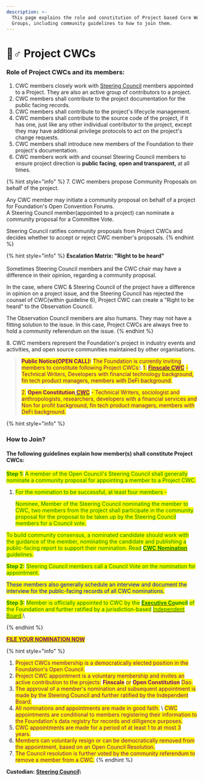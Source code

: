 ```yaml
---
description: >-
  This page explains the role and constitution of Project based Core Working
  Groups, including community guidelines to how to join them.
---
```


# 🧞♂ Project CWCs

### **Role of Project CWCs and its members:**

1. CWC members closely work with [Steering Council](../steering-council/) members appointed to a Project. They are also an active group of contributors to a project. &#x20;
2. CWC members shall contribute to the project documentation for the public facing records.
3. CWC members shall contribute to the project's lifecycle management.
4. CWC members shall contribute to the source code of the project, if it has one, just like any other individual contributor to the project, except they may have additional privilege protocols to act on the project's change requests.
5. CWC members shall introduce new members of the Foundation to their project's documentation.
6. CWC members work with and counsel Steering Council members to ensure project direction is **public facing**, **open and transparent,** at all times.

{% hint style="info" %}
7\. CWC members propose Community Proposals on behalf of the project.&#x20;

Any CWC member may initiate a community proposal on behalf of a project for Foundation's Open Convention Forums.\
A Steering Council member(appointed to a project) can nominate a community proposal for a Committee Vote.&#x20;

Steering Council ratifies community proposals from Project CWCs and decides whether to accept or reject CWC member's proposals.&#x20;
{% endhint %}



{% hint style="info" %}
**Escalation Matrix: "Right to be heard"**\
\
Sometimes Steering Council members and the CWC chair may have a difference in their opinion, regarding a community proposal.

In the case, where CWC & Steering Council of the project have a difference in opinion on a project issue, and the Steering Council has rejected the counsel of CWC(within guideline 6), Project CWC can create a "Right to be heard" to the Observation Council.&#x20;

The Observation Council members are also humans. They may not have a fitting solution to the issue. In this case, Project CWCs are always free to hold a community referendum on the issue.&#x20;
{% endhint %}

8\. CWC members represent the Foundation's project in industry events and activities, and open source communities maintained by other organisations.

> <mark style="color:purple;">**Public Notice(OPEN CALL):**</mark> <mark style="color:purple;"></mark><mark style="color:purple;">The Foundation is currently inviting members to constitute following Project CWCs:</mark>\ <mark style="color:purple;">1.</mark> [<mark style="color:purple;">**Finscale CWC**</mark>](../steering-council/finscale-cwc.md) <mark style="color:purple;">-  Technical Writers, Developers with financial technology background, fin tech product managers, members with DeFi background.</mark>
>
> <mark style="color:purple;">2.</mark> <mark style="color:purple;"></mark><mark style="color:purple;">**Open Constitution**</mark>[ <mark style="color:purple;">**CWC**</mark>](../steering-council/serenity-cwc.md) <mark style="color:purple;">- Technical Writers, sociologist and anthropologists, researchers, developers with a financial services and Non for profit background, fin tech product managers, members with DeFi background.</mark>&#x20;

{% hint style="info" %}


### How to Join?

#### The following guidelines explain how member(s) shall constitute Project CWCs:

<mark style="color:green;">**Step 1:**</mark> <mark style="color:green;"></mark><mark style="color:green;">A member of the Open Council's Steering Council shall generally nominate a community proposal for appointing a member to a Project CWC.</mark>&#x20;

1.  <mark style="color:green;">For the nomination to be successful, at least four members -</mark>&#x20;

    <mark style="color:green;">Nominee, Member of the Steering Council nominating the member to CWC, two members from the project shall participate in the community proposal for the proposal to be taken up by the Steering Council members for a Council vote.</mark>

<mark style="color:green;">To build community consensus, a nominated candidate should work with the guidance of the member, nominating the candidate and publishing a public-facing report to support their nomination. Read</mark> [<mark style="color:green;">**CWC Nomination**</mark>](broken-reference) <mark style="color:green;">guidelines.</mark>

<mark style="color:green;">**Step 2:**</mark> <mark style="color:green;"></mark><mark style="color:green;">Steering Council members call a Council Vote on the nomination for appointment.</mark>&#x20;

<mark style="color:blue;">These members also generally schedule an interview and document the interview for the public-facing records of all CWC nominations.</mark>

<mark style="color:green;">**Step 3:**</mark> <mark style="color:green;"></mark><mark style="color:green;">Member is officially appointed to CWC by the</mark> [<mark style="color:green;">**Executive Co**</mark>](../executive-council.md)<mark style="color:green;">**uncil**</mark> <mark style="color:green;"></mark><mark style="color:green;">of the Foundation and further ratified by a jurisdiction-based</mark> [<mark style="color:green;">Independent Board</mark>](../../charters/independent-board.md)<mark style="color:green;">.</mark>\

{% endhint %}

[<mark style="color:purple;">**FILE YOUR NOMINATION NOW**</mark>](https://share.hsforms.com/1o5rrkcr3SIuK3qtBiL\_NQQ3xaqh)

{% hint style="info" %}


1. <mark style="color:purple;">Project CWCs membership is a democratically elected position in the Foundation's Open Council.</mark>
2. <mark style="color:purple;">Project CWC appointment is a voluntary membership and invites an active contribution to the projects:</mark> <mark style="color:purple;"></mark><mark style="color:purple;">**Finscale**</mark> <mark style="color:purple;"></mark><mark style="color:purple;">or</mark> <mark style="color:purple;"></mark><mark style="color:purple;">**Open Constitution**</mark> <mark style="color:purple;"></mark><mark style="color:purple;">Dao.</mark>&#x20;
3. <mark style="color:purple;">The approval of a member's nomination and subsequent appointment is made by the Steering Council and further ratified by the Independent Board.</mark> &#x20;
4. <mark style="color:purple;">All nominations and appointments are made in good faith.</mark> \ <mark style="color:purple;">CWC appointments are conditional to members registering their information to the Foundation's data registry for records and dilligence purposes.</mark>
5. <mark style="color:purple;">CWC appointments are made for a period of at least 1 to at most 3 years.</mark>&#x20;
6. <mark style="color:purple;">Members can voluntarily resign or can be democratically removed from the appointment, based on an Open Council Resolution.</mark>&#x20;
7. <mark style="color:purple;">The Council resolution is further voted by the community referendum to remove a member from a CWC.</mark>
{% endhint %}

**Custodian:** [**Steering Council**](../steering-council/)\
